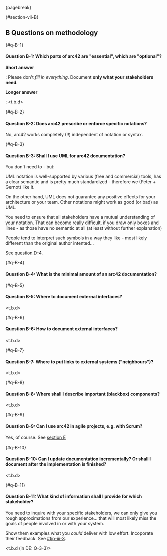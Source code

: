 {pagebreak}

{#section-vii-B}
## B Questions on methodology


{#q-B-1}
#### Question B-1: Which parts of arc42 are "essential", which are "optional"?

**Short answer**

: Please don't _fill in everything_. Document **only what your stakeholders need**.

**Longer answer**

: <t.b.d>

{#q-B-2}
#### Question B-2: Does arc42 prescribe or enforce specific notations?

No, arc42 works completely (!!) independent of notation or syntax.

{#q-B-3}
#### Question B-3: Shall I use UML for arc42 documentation?

You don't need to - but:

UML notation is well-supported by various (free and commercial) tools,
has a clear semantic and is pretty much standardized - therefore we
(Peter + Gernot) like it.

On the other hand, UML does not guarantee any positive effects for your
architecture or your team. Other notations might work as good (or bad) as UML.

You need to ensure that all stakeholders have a mutual understanding of
your notation. That can become really difficult, if you draw only boxes
and lines - as those have no semantic at all (at least without further explanation)

People tend to interpret such symbols in a way they like - most likely
different than the original author intented...

See [question D-4](#q-D-4).

{#q-B-4}
#### Question B-4: What is the minimal amount of an arc42 documentation?

{#q-B-5}
#### Question B-5: Where to document external interfaces?

<t.b.d>

{#q-B-6}
#### Question B-6: How to document external interfaces?

<t.b.d>

{#q-B-7}
#### Question B-7: Where to put links to external systems ("neighbours")?

<t.b.d>

{#q-B-8}
#### Question B-8: Where shall I describe important (blackbox) components?

<t.b.d>

{#q-B-9}
#### Question B-9: Can I use arc42 in agile projects, e.g. with Scrum?

Yes, of course. See [section E](#section-vii-E)

{#q-B-10}
#### Question B-10: Can I update documentation incrementally? Or shall I document after the implementation is finished?

<t.b.d>


{#q-B-11}
#### Question B-11: What kind of information shall I provide for which stakeholder?

You need to inquire with your specific stakeholders, we can only
give you rough approximations from our experience... that will
most likely miss the goals of people involved in or with your system.

Show them examples what you _could_ deliver with low effort. Incoporate
their feedback. See [#tip-iii-3](appropriateness).

<t.b.d (in DE: Q-3-3)>
